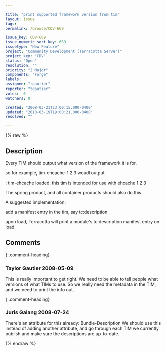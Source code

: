 ```yaml
---

title: "print supported framework version from tim"
layout: issue
tags: 
permalink: /browse/CDV-669

issue_key: CDV-669
issue_numeric_sort_key: 669
issuetype: "New Feature"
project: "Community Development (Terracotta Server)"
project_key: "CDV"
status: "Open"
resolution: ""
priority: "2 Major"
components: "Forge"
labels: 
assignee: "tgautier"
reporter: "tgautier"
votes:  0
watchers: 0

created: "2008-03-21T23:00:15.000-0400"
updated: "2010-03-19T19:00:21.000-0400"
resolved: ""

---
```




{% raw %}



## Description

<div markdown="1" class="description">

Every TIM should output what version of the framework it is for.

so for example, tim-ehcache-1.2.3 woudl output

: tim-ehcache loaded.  this tim is intended for use with ehcache 1.2.3

The spring product, and all container products should also do this.

A suggested implementation:

add a manifest entry in the tim, say tc:description

upon load, Terracotta will print a module's tc:description manifest entry on load.




</div>

## Comments


{:.comment-heading}
### **Taylor Gautier** <span class="date">2008-05-09</span>

<div markdown="1" class="comment">

This is really important to get right.  We need to be able to tell people what versions of what TIMs to use.  So we really need the metadata in the TIM, and we need to print the info out.

</div>


{:.comment-heading}
### **Juris Galang** <span class="date">2008-07-24</span>

<div markdown="1" class="comment">

There's an attribute for this already: Bundle-Description 
We should use this instead of adding another attribute, and go through each TIM we currently publish and make sure the descriptions are up-to-date.


</div>



{% endraw %}
